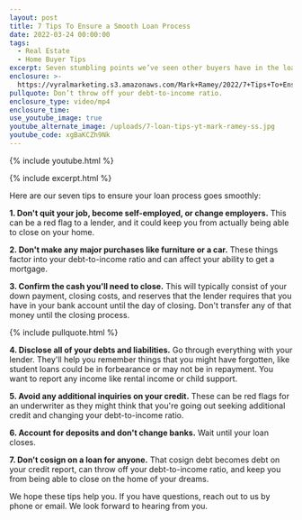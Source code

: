 ```yaml
---
layout: post
title: 7 Tips To Ensure a Smooth Loan Process
date: 2022-03-24 00:00:00
tags:
  - Real Estate
  - Home Buyer Tips
excerpt: Seven stumbling points we’ve seen other buyers have in the loan process.
enclosure: >-
  https://vyralmarketing.s3.amazonaws.com/Mark+Ramey/2022/7+Tips+To+Ensure+a+Smooth+Loan+Process.mp4
pullquote: Don’t throw off your debt-to-income ratio.
enclosure_type: video/mp4
enclosure_time:
use_youtube_image: true
youtube_alternate_image: /uploads/7-loan-tips-yt-mark-ramey-ss.jpg
youtube_code: xgBaKCZh9Nk
---
```

{% include youtube.html %}

{% include excerpt.html %}

Here are our seven tips to ensure your loan process goes smoothly:

**1\. Don't quit your job, become self-employed, or change employers.** This can be a red flag to a lender, and it could keep you from actually being able to close on your home.&nbsp;

**2\. Don't make any major purchases like furniture or a car.** These things factor into your debt-to-income ratio and can affect your ability to get a mortgage.

**3\. Confirm the cash you'll need to close.** This will typically consist of your down payment, closing costs, and reserves that the lender requires that you have in your bank account until the day of closing. Don't transfer any of that money until the closing process.

{% include pullquote.html %}

**4\. Disclose all of your debts and liabilities.** Go through everything with your lender. They'll help you remember things that you might have forgotten, like student loans could be in forbearance or may not be in repayment. You want to report any income like rental income or child support.

**5\. Avoid any additional inquiries on your credit.** These can be red flags for an underwriter as they might think that you're going out seeking additional credit and changing your debt-to-income ratio.

**6\. Account for deposits and don't change banks.** Wait until your loan closes.

**7\. Don't cosign on a loan for anyone.** That cosign debt becomes debt on your credit report, can throw off your debt-to-income ratio, and keep you from being able to close on the home of your dreams.

We hope these tips help you. If you have questions, reach out to us by phone or email. We look forward to hearing from you.
